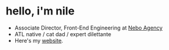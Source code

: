 # hello, i'm nile

- Associate Director, Front-End Engineering at [Nebo Agency](https://www.neboagency.com/)
- ATL native / cat dad / expert dilettante
- Here's my [website](http://helloimnile.com/).
